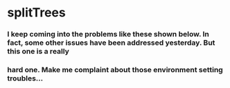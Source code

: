 # splitTrees

### I keep coming into the problems like these shown below. In fact, some other issues have been addressed yesterday. But this one is a really
### hard one. Make me complaint about those environment setting troubles...

